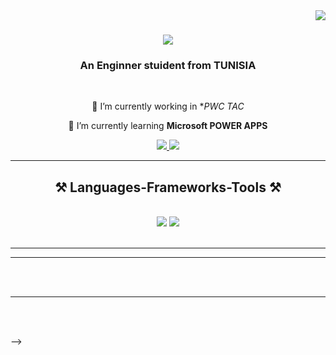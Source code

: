 <img align="right" src="https://visitor-badge.laobi.icu/badge?page_id=salesp07.salesp07" />

<h1 align="center">
    <img src="https://readme-typing-svg.herokuapp.com/?font=Righteous&size=35&center=true&vCenter=true&width=500&height=70&duration=4000&lines=Hi+There!+👋;+I'm+Majdi+BenYoussef!;" />
</h1>

<h3 align="center">An Enginner stuident from TUNISIA</h3>

<br/>

<div align="center">
 
 🔭 I’m currently working in **PWC TAC*
 
 🌱 I’m currently learning **Microsoft POWER APPS**





 </div>
 
<div align="center"> 
  <a href="majdibenyoussefnv@gmail.com">
    <img src="https://img.shields.io/badge/Gmail-333333?style=for-the-badge&logo=gmail&logoColor=red" />
  </a>
  <a href="https://linkedin.com/in/pedro-sales-muniz" target="_blank">
    <img src="https://img.shields.io/badge/LinkedIn-0077B5?style=for-the-badge&logo=linkedin&logoColor=white" target="_blank" />
  </a>
  
</div>

 <hr/>
 
<h2 align="center">⚒️ Languages-Frameworks-Tools ⚒️</h2>
<br/>
<div align="center">
    <img src="https://skillicons.dev/icons?i=react,bootstrap,html,css,vscode,github,git" />
    <img src="https://skillicons.dev/icons?i=python,javascript,mongodb,c,java,mysql" /><br>
</div>

<br/>
<hr/>



<hr/>


</div>

<br/><br/>

<hr/>

<br/>



<br/>



-->
